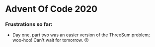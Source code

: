 # Advent Of Code 2020

### Frustrations so far:
- Day one, part two was an easier version of the ThreeSum problem; woo-hoo! Can't wait for tomorrow. 😡
